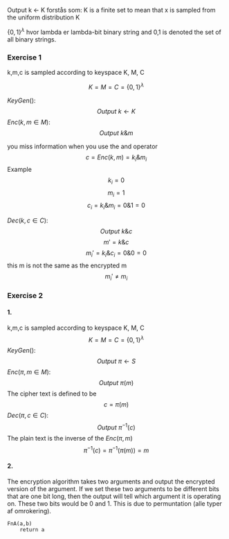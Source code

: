 Output k <- K forstås som:
K is a finite set to mean that x is sampled from the uniform distribution K

$\{0, 1\}^\lambda$ hvor lambda er lambda-bit binary string and 0,1 is denoted the set of all binary strings. 
### Exercise 1
k,m,c is sampled according to keyspace K, M, C

$$
K = M = C = \{0,1\}^\lambda
$$


$KeyGen():$
$$Output\: k \leftarrow K $$
$Enc(k,m \in M):$
$$
Output\: k\&m
$$

you miss information when you use the and operator
$$
c = Enc(k,m) = k_i \& m_i 
$$
Example
$$
k_i= 0
$$
$$
m_i= 1
$$
$$
c_i = k_i\&m_i = 0\&1 = 0
$$

$Dec(k,c \in C):$
$$
Output\: k\&c
$$
$$
m' = k\&c
$$
$$
m_i' = k_i\&c_i = 0\&0 = 0
$$
this m is not the same as the encrypted m
$$m_i'\neq m_i$$

### Exercise 2
#### 1.
k,m,c is sampled according to keyspace K, M, C
$$
K = M = C = \{0,1\}^\lambda
$$
$KeyGen():$
$$Output\: \pi \leftarrow S $$
$Enc(\pi,m \in M):$
$$
Output\: \pi(m)
$$
The cipher text is defined to be
$$
c=\pi(m)
$$$Dec(\pi,c \in C):$
$$
Output\: \pi^{-1}(c)
$$
The plain text is the inverse of the $Enc(\pi,m)$
$$
\pi^{-1}(c)=\pi^{-1}(\pi(m))=m
$$
#### 2.
The encryption algorithm takes two arguments and output the encrypted version of the argument. If we set these two arguments to be different bits that are one bit long, then the output will tell which argument it is operating on. These two bits would be 0 and 1. This is due to permuntation (alle typer af omrokering). 

```
FnA(a,b)
	return a
```
